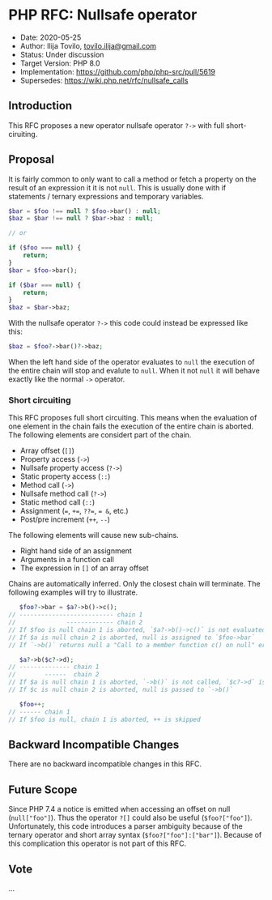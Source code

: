 # PHP RFC: Nullsafe operator

* Date: 2020-05-25
* Author: Ilija Tovilo, tovilo.ilija@gmail.com
* Status: Under discussion
* Target Version: PHP 8.0
* Implementation: <https://github.com/php/php-src/pull/5619>
* Supersedes: <https://wiki.php.net/rfc/nullsafe_calls>

## Introduction

This RFC proposes a new operator nullsafe operator `?->` with full short-ciruiting.

## Proposal

It is fairly common to only want to call a method or fetch a property on the result of an expression it it is not `null`. This is usually done with if statements / ternary expressions and temporary variables.

```php
$bar = $foo !== null ? $foo->bar() : null;
$baz = $bar !== null ? $bar->baz : null;

// or

if ($foo === null) {
    return;
}
$bar = $foo->bar();

if ($bar === null) {
    return;
}
$baz = $bar->baz;
```

With the nullsafe operator `?->` this code could instead be expressed
like this:

```php
$baz = $foo?->bar()?->baz;
```

When the left hand side of the operator evaluates to `null` the execution of the entire chain will stop and evalute to `null`. When it not `null` it will behave exactly like the normal `->` operator.

### Short circuiting

This RFC proposes full short circuiting. This means when the evaluation of one element in the chain fails the execution of the entire chain is aborted. The following elements are considert part of the chain.

* Array offset (`[]`)
* Property access (`->`)
* Nullsafe property access (`?->`)
* Static property access (`::`)
* Method call (`->`)
* Nullsafe method call (`?->`)
* Static method call (`::`)
* Assignment (`=`, `+=`, `??=`, `= &`, etc.)
* Post/pre increment (`++`, `--`)

The following elements will cause new sub-chains.

* Right hand side of an assignment
* Arguments in a function call
* The expression in `[]` of an array offset

Chains are automatically inferred. Only the closest chain will terminate. The following examples will try to illustrate.

```php
   $foo?->bar = $a?->b()->c();
// -------------------------- chain 1
//              ------------- chain 2
// If $foo is null chain 1 is aborted, `$a?->b()->c()` is not evaluated, the assignment is skipped
// If $a is null chain 2 is aborted, null is assigned to `$foo->bar`
// If `->b()` returns null a "Call to a member function c() on null" error is thrown

   $a?->b($c?->d);
// -------------- chain 1
//        ------  chain 2
// If $a is null chain 1 is aborted, `->b()` is not called, `$c?->d` is not evaluated
// If $c is null chain 2 is aborted, null is passed to `->b()`

   $foo++;
// ------ chain 1
// If $foo is null, chain 1 is aborted, ++ is skipped
```

## Backward Incompatible Changes

There are no backward incompatible changes in this RFC.

## Future Scope

Since PHP 7.4 a notice is emitted when accessing an offset on null (`null["foo"]`). Thus the operator `?[]` could also be useful (`$foo?["foo"]`). Unfortunately, this code introduces a parser ambiguity because of the ternary operator and short array syntax (`$foo?["foo"]:["bar"]`). Because of this complication this operator is not part of this RFC.

## Vote

...

